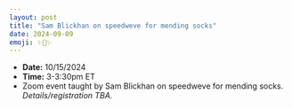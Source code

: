 ```yaml
---
layout: post
title: "Sam Blickhan on speedweve for mending socks"
date: 2024-09-09
emoji: ✨🧦✨
---
```

* **Date:** 10/15/2024
* **Time:** 3-3:30pm ET
* Zoom event taught by Sam Blickhan on speedweve for mending socks. *Details/registration TBA.*